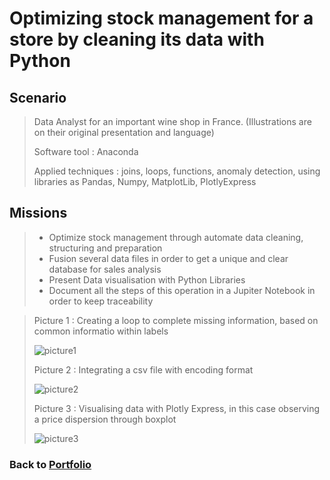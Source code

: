 # Optimizing stock management for a store by cleaning its data with Python

## Scenario
 > Data Analyst for an important wine shop in France. (Illustrations are on their original presentation and language)
> 
 > Software tool : Anaconda
>
 > Applied techniques : joins, loops, functions, anomaly detection, using libraries as Pandas, Numpy, MatplotLib, PlotlyExpress

## Missions
> * Optimize stock management through automate data cleaning, structuring and preparation
> * Fusion several data files in order to get a unique and clear database for sales analysis
> * Present Data visualisation with Python Libraries
> * Document all the steps of this operation in a Jupiter Notebook in order to keep traceability

>   Picture 1 : Creating a loop to complete missing information, based on common informatio within labels
> 
>   ![picture1](/Projects/Project_4_folder/images/Image_1.png)
> 
>   Picture 2 : Integrating a csv file with encoding format
>
>   ![picture2](/Projects/Project_4_folder/images/Image_2.png)
> 
>   Picture 3 : Visualising data with Plotly Express, in this case observing a price dispersion through boxplot
>
>   ![picture3](/Projects/Project_4_folder/images/Image_3.png)


### Back to [Portfolio](https://ivancor93.github.io/Portfolio)
